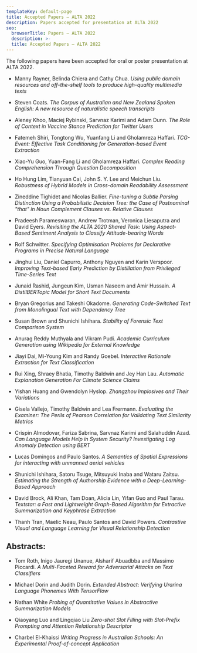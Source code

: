 ```yaml
---
templateKey: default-page
title: Accepted Papers – ALTA 2022
description: Papers accepted for presentation at ALTA 2022
seo:
  browserTitle: Papers – ALTA 2022
  description: >-
  title: Accepted Papers – ALTA 2022
---
```



The following papers have been accepted for oral or poster presentation at ALTA 2022.

* Manny Rayner, Belinda Chiera and Cathy Chua. 
_Using public domain resources and off-the-shelf tools to produce high-quality multimedia texts_ 

* Steven Coats.
_The Corpus of Australian and New Zealand Spoken English: A new resource of naturalistic speech transcripts_

* Aleney Khoo, Maciej Rybinski, Sarvnaz Karimi and Adam Dunn.
_The Role of Context in Vaccine Stance Prediction for Twitter Users_

* Fatemeh Shiri, Tongtong Wu, Yuanfang Li and Gholamreza Haffari. 
_TCG-Event: Effective Task Conditioning for Generation-based Event Extraction_  

* Xiao-Yu Guo, Yuan-Fang Li and Gholamreza Haffari.
_Complex Reading Comprehension Through Question Decomposition_

* Ho Hung Lim, Tianyuan Cai, John S. Y. Lee and Meichun Liu.
_Robustness of Hybrid Models in Cross-domain Readability Assessment_

* Zineddine Tighidet and Nicolas Ballier.
_Fine-tuning a Subtle Parsing Distinction Using a Probabilistic Decision Tree: the Case of Postnominal "that" in Noun Complement Clauses vs. Relative Clauses_

* Pradeesh Parameswaran, Andrew Trotman, Veronica Liesaputra and David Eyers.
_Revisiting the ALTA 2020 Shared Task: Using Aspect-Based Sentiment Analysis to Classify Attitude-bearing Words_

* Rolf Schwitter.
_Specifying Optimisation Problems for Declarative Programs in Precise Natural Language_

* Jinghui Liu, Daniel Capurro, Anthony Nguyen and Karin Verspoor.
_Improving Text-based Early Prediction by Distillation from Privileged Time-Series Text_

* Junaid Rashid, Jungeun Kim, Usman Naseem and Amir Hussain.
_A DistilBERTopic Model for Short Text Documents_

* Bryan Gregorius and Takeshi Okadome.
_Generating Code-Switched Text from Monolingual Text with Dependency Tree_

* Susan Brown and Shunichi Ishihara.
_Stability of Forensic Text Comparison System_

* Anurag Reddy Muthyala and Vikram Pudi.
_Academic Curriculum Generation using Wikipedia for External Knowledge_

* Jiayi Dai, Mi-Young Kim and Randy Goebel.
_Interactive Rationale Extraction for Text Classification_

* Rui Xing, Shraey Bhatia, Timothy Baldwin and Jey Han Lau.
_Automatic Explanation Generation For Climate Science Claims_

* Yishan Huang and Gwendolyn Hyslop.
_Zhangzhou Implosives and Their Variations_

* Gisela Vallejo, Timothy Baldwin and Lea Frermann.
_Evaluating the Examiner: The Perils of Pearson Correlation for Validating Text Similarity Metrics_

* Crispin Almodovar, Fariza Sabrina, Sarvnaz Karimi and Salahuddin Azad.
_Can Language Models Help in System Security? Investigating Log Anomaly Detection using BERT_

* Lucas Domingos and Paulo Santos.
_A Semantics of Spatial Expressions for interacting with unmanned aerial vehicles_

* Shunichi Ishihara, Satoru Tsuge, Mitsuyuki Inaba and Wataru Zaitsu.
_Estimating the Strength of Authorship Evidence with a Deep-Learning-Based Approach_

* David Brock, Ali Khan, Tam Doan, Alicia Lin, Yifan Guo and Paul Tarau.
_Textstar: a Fast and Lightweight Graph-Based Algorithm for Extractive Summarization and Keyphrase Extraction_

* Thanh Tran, Maelic Neau, Paulo Santos and David Powers.
_Contrastive Visual and Language Learning for Visual Relationship Detection_

## Abstracts: 

* Tom Roth, Inigo Jauregi Unanue, Alsharif Abuadbba and Massimo Piccardi.
_A Multi-Faceted Reward for Adversarial Attacks on Text Classifiers_

* Michael Dorin and Judith Dorin.
_Extended Abstract: Verifying Urarina Language Phonemes With TensorFlow_

* Nathan White
_Probing of Quantitative Values in Abstractive Summarization Models_

* Qiaoyang Luo and Lingqiao Liu
_Zero-shot Slot Filling with Slot-Prefix Prompting and Attention Relationship Descriptor_

* Charbel El-Khaissi
_Writing Progress in Australian Schools: An Experimental Proof-of-concept Application_

